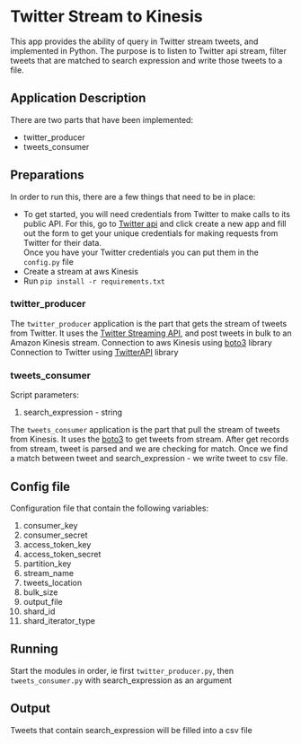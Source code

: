 # Twitter Stream to Kinesis

This app provides the ability of query in Twitter stream tweets, and implemented in Python.
The purpose is to listen to Twitter api stream, filter tweets that are matched to search expression and write those tweets to a file.

## Application Description

There are two parts that have been implemented:

* twitter_producer
* tweets_consumer

## Preparations

In order to run this, there are a few things that need to be in place:

* To get started, you will need credentials from Twitter to make calls to its public API. For this, go to [Twitter api](http://apps.twitter.com) and click create a new app and fill out the form to get your unique credentials for making requests from Twitter for their data.  
  Once you have your Twitter credentials you can put them in the `config.py` file
* Create a stream at aws Kinesis
* Run ```pip install -r requirements.txt```

### twitter_producer

The `twitter_producer` application is the part that gets the stream of tweets from
Twitter. It uses the [Twitter Streaming API](https://dev.twitter.com/streaming/overview), and post tweets in bulk to an Amazon Kinesis stream.
Connection to aws Kinesis using [boto3](https://boto3.readthedocs.io/en/latest/) library  
Connection to Twitter using [TwitterAPI](https://github.com/geduldig/TwitterAPI) library

### tweets_consumer

Script parameters:  
1. search_expression - string

The `tweets_consumer` application is the part that pull the stream of tweets from
Kinesis. It uses the [boto3](https://boto3.readthedocs.io/en/latest/) to get tweets from stream.
After get records from stream, tweet is parsed and we are checking for match.
Once we find a match between tweet and search_expression - we write tweet to csv file.



## Config file

Configuration file that contain the following variables:
1. consumer_key
2. consumer_secret
3. access_token_key
4. access_token_secret
5. partition_key
6. stream_name
7. tweets_location
8. bulk_size
9. output_file
10. shard_id
11. shard_iterator_type

## Running

Start the modules in order, ie first `twitter_producer.py`, then `tweets_consumer.py` with search_expression as an argument 

## Output

Tweets that contain search_expression will be filled into a csv file
